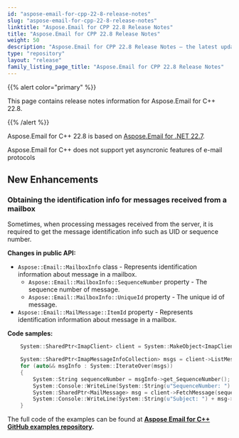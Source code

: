 ```yaml
---
id: "aspose-email-for-cpp-22-8-release-notes"
slug: "aspose-email-for-cpp-22-8-release-notes"
linktitle: "Aspose.Email for CPP 22.8 Release Notes"
title: "Aspose.Email for CPP 22.8 Release Notes"
weight: 50
description: "Aspose.Email for CPP 22.8 Release Notes – the latest updates and fixes."
type: "repository"
layout: "release"
family_listing_page_title: "Aspose.Email for CPP 22.8 Release Notes"
---
```


{{% alert color="primary" %}}

This page contains release notes information for Aspose.Email for C++ 22.8.

{{% /alert %}}

Aspose.Email for C++ 22.8 is based on [Aspose.Email for .NET 22.7](/email/net/release-notes/2022/aspose-email-for-net-22-7-release-notes/).

Aspose.Email for C++ does not support yet asyncronic features of e-mail protocols


## **New Enhancements**


### **Obtaining the identification info for messages received from a mailbox**

Sometimes, when processing messages received from the server, it is required to get the message identification info such as UID or sequence number.

**Changes in public API:**

 - `Aspose::Email::MailboxInfo` class - Represents identification information about message in a mailbox.
    - `Aspose::Email::MailboxInfo::SequenceNumber` property - The sequence number of message.
    - `Aspose::Email::MailboxInfo::UniqueId` property - The unique id of message.
 - `Aspose::Email::MailMessage::ItemId` property - Represents identification information about message in a mailbox.

**Code samples:**

```cpp
    System::SharedPtr<ImapClient> client = System::MakeObject<ImapClient>(u"host.domain.com", 993, u"username", u"password");

    System::SharedPtr<ImapMessageInfoCollection> msgs = client->ListMessages();
    for (auto&& msgInfo : System::IterateOver(msgs))
    {
        System::String sequenceNumber = msgInfo->get_SequenceNumber();
        System::Console::WriteLine(System::String(u"SequenceNumber: ") + sequenceNumber);
        System::SharedPtr<MailMessage> msg = client->FetchMessage(sequenceNumber);
        System::Console::WriteLine(System::String(u"Subject: ") + msg->get_Subject());
    }
```

The full code of the examples can be found at **[Aspose Email for C++ GitHub examples repository](https://github.com/aspose-email/Aspose.Email-for-C).**
